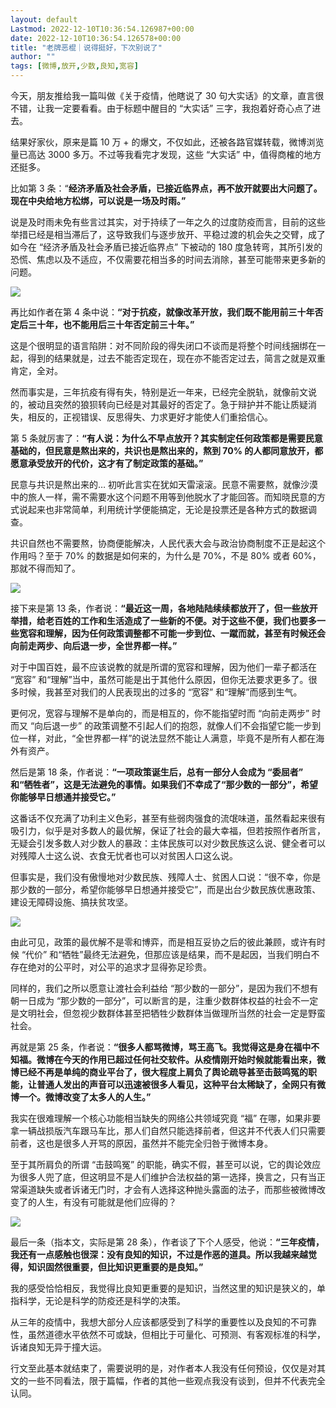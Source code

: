 ```yaml
---
layout: default
Lastmod: 2022-12-10T10:36:54.126987+00:00
date: 2022-12-10T10:36:54.126578+00:00
title: "老牌恶棍｜说得挺好，下次别说了"
author: ""
tags: [微博,放开,少数,良知,宽容]
---
```


今天，朋友推给我一篇叫做《关于疫情，他瞎说了 30 句大实话》的文章，直言很不错，让我一定要看看。由于标题中醒目的 “大实话” 三字，我抱着好奇心点了进去。

结果好家伙，原来是篇 10 万 + 的爆文，不仅如此，还被各路官媒转载，微博浏览量已高达 3000 多万。不过等我看完才发现，这些 “大实话” 中，值得商榷的地方还挺多。

比如第 3 条：“**经济矛盾及社会矛盾，已接近临界点，再不放开就要出大问题了。现在中央给地方松绑，可以说是一场及时雨。”**

说是及时雨未免有些言过其实，对于持续了一年之久的过度防疫而言，目前的这些举措已经是相当滞后了，这导致我们与逐步放开、平稳过渡的机会失之交臂，成了如今在 “经济矛盾及社会矛盾已接近临界点” 下被动的 180 度急转弯，其所引发的恐慌、焦虑以及不适应，不仅需要花相当多的时间去消除，甚至可能带来更多新的问题。

![](https://images.weserv.nl/?url=https%3A//chinadigitaltimes.net/chinese/files/2022/12/post-690732-63939bfe4bdf8.png)

再比如作者在第 4 条中说：**“对于抗疫，就像改革开放，我们既不能用前三十年否定后三十年，也不能用后三十年否定前三十年。”**

这是个很明显的语言陷阱：对不同阶段的得失闭口不谈而是将整个时间线捆绑在一起，得到的结果就是，过去不能否定现在，现在亦不能否定过去，简言之就是双重肯定，全对。

然而事实是，三年抗疫有得有失，特别是近一年来，已经完全脱轨，就像前文说的，被动且突然的狼狈转向已经是对其最好的否定了。急于辩护并不能让质疑消失，相反的，正视错误、反思得失、力求更好才能使人们重拾信心。

第 5 条就厉害了：**“有人说：为什么不早点放开？其实制定任何政策都是需要民意基础的，但民意是熬出来的，共识也是熬出来的，熬到 70% 的人都同意放开，都愿意承受放开的代价，这才有了制定政策的基础。”**

民意与共识是熬出来的… 初听此言实在犹如天雷滚滚。民意不需要熬，就像沙漠中的旅人一样，需不需要水这个问题不用等到他脱水了才能回答。而知晓民意的方式说起来也非常简单，利用统计学便能搞定，无论是投票还是各种方式的数据调查。

共识自然也不需要熬，协商便能解决，人民代表大会与政治协商制度不正是起这个作用吗？至于 70% 的数据是如何来的，为什么是 70%，不是 80% 或者 60%，那就不得而知了。

![](https://images.weserv.nl/?url=https%3A//chinadigitaltimes.net/chinese/files/2022/12/post-690732-63939bfe8c1af.)

接下来是第 13 条，作者说：**“最近这一周，各地陆陆续续都放开了，但一些放开举措，给老百姓的工作和生活造成了一些新的不便。对于这些不便，我们也要多一些宽容和理解，因为任何政策调整都不可能一步到位、一蹴而就，甚至有时候还会向前走两步、向后退一步，全世界都一样。”**

对于中国百姓，最不应该说教的就是所谓的宽容和理解，因为他们一辈子都活在 “宽容” 和“理解”当中，虽然可能是出于其他什么原因，但你无法要求更多了。很多时候，我甚至对我们的人民表现出的过多的 “宽容” 和“理解”而感到生气。

更何况，宽容与理解不是单向的，而是相互的，你不能指望时而 “向前走两步” 时而又 “向后退一步” 的政策调整不引起人们的抱怨，就像人们不会指望它能一步到位一样，对此，“全世界都一样”的说法显然不能让人满意，毕竟不是所有人都在海外有资产。

然后是第 18 条，作者说：**“一项政策诞生后，总有一部分人会成为 “委屈者” 和“牺牲者”，这是无法避免的事情。如果我们不幸成了“那少数的一部分”，希望你能够早日想通并接受它。”**

这番话不仅充满了功利主义色彩，甚至有些弱肉强食的流氓味道，虽然看起来很有吸引力，似乎是对多数人的最优解，保证了社会的最大幸福，但若按照作者所言，无疑会引发多数人对少数人的暴政：主体民族可以对少数民族这么说、健全者可以对残障人士这么说、衣食无忧者也可以对贫困人口这么说。

但事实是，我们没有傲慢地对少数民族、残障人士、贫困人口说：“很不幸，你是那少数的一部分，希望你能够早日想通并接受它”，而是出台少数民族优惠政策、建设无障碍设施、搞扶贫攻坚。

![](https://images.weserv.nl/?url=https%3A//chinadigitaltimes.net/chinese/files/2022/12/post-690732-63939bfebc882.)

由此可见，政策的最优解不是零和博弈，而是相互妥协之后的彼此兼顾，或许有时候 “代价” 和“牺牲”最终无法避免，但那应该是结果，而不是起因，当我们明白不存在绝对的公平时，对公平的追求才显得弥足珍贵。

同样的，我们之所以愿意让渡社会利益给 “那少数的一部分”，是因为我们不想有朝一日成为 “那少数的一部分”，可以断言的是，注重少数群体权益的社会不一定是文明社会，但忽视少数群体甚至把牺牲少数群体当做理所当然的社会一定是野蛮社会。

再就是第 25 条，作者说：**“很多人都骂微博，骂王高飞。我觉得这是身在福中不知福。微博在今天的作用已超过任何社交软件。从疫情刚开始时候就能看出来，微博已经不再是单纯的商业平台了，很大程度上肩负了舆论疏导甚至击鼓鸣冤的职能，让普通人发出的声音可以迅速被很多人看见，这种平台太稀缺了，全网只有微博一个。微博改变了太多人的人生。”**

我实在很难理解一个核心功能相当缺失的网络公共领域究竟 “福” 在哪，如果非要拿一辆战损版汽车跟马车比，那人们自然只能选择前者，但这并不代表人们只需要前者，这也是很多人开骂的原因，虽然并不能完全归咎于微博本身。

至于其所肩负的所谓 “击鼓鸣冤” 的职能，确实不假，甚至可以说，它的舆论效应为很多人兜了底，但这明显不是人们维护合法权益的第一选择，换言之，只有当正常渠道缺失或者诉诸无门时，才会有人选择这种抛头露面的法子，而那些被微博改变了的人生，有没有可能就是他们应得的？

![](https://images.weserv.nl/?url=https%3A//chinadigitaltimes.net/chinese/files/2022/12/post-690732-63939bff02521.png)

最后一条（指本文，实际是第 28 条），作者谈了下个人感受，他说：**“三年疫情，我还有一点感触也很深：没有良知的知识，不过是作恶的道具。所以我越来越觉得，知识固然很重要，但比知识更重要的是良知。”**

我的感受恰恰相反，我觉得比良知更重要的是知识，当然这里的知识是狭义的，单指科学，无论是科学的防疫还是科学的决策。

从三年的疫情中，我想大部分人应该都感受到了科学的重要性以及良知的不可靠性，虽然道德水平依然不可或缺，但相比于可量化、可预测、有客观标准的科学，诉诸良知无异于撞大运。

行文至此基本就结束了，需要说明的是，对作者本人我没有任何预设，仅仅是对其文的一些不同看法，限于篇幅，作者的其他一些观点我没有谈到，但并不代表完全认同。

